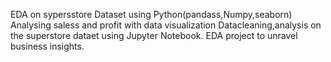 EDA on sypersstore Dataset using Python(pandass,Numpy,seaborn)
Analysing saless and profit with data visualization
Datacleaning,analysis on the superstore dataet using Jupyter Notebook.
EDA project to unravel business insights.
